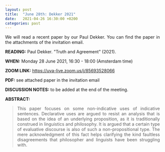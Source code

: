 ```yaml
---
layout: post
title:  "June 28th: Dekker 2021" 
date:   2021-04-26 16:30:00 +0200
categories: past
---
```


<p style="text-align: justify;">
 We will read a recent paper by our Paul Dekker. You can find the paper in the attachments of the invitation email.

</p>

<b> READING:</b> Paul Dekker. "Truth and Agreement" (2021).

<b> WHEN:</b>  Monday 28 June 2021, 16:30 - 18:00 (Amsterdam time)

<b> ZOOM LINK:</b> <a href="https://uva-live.zoom.us/j/85693528066"  target="_blank" rel="noopener noreferrer">https://uva-live.zoom.us/j/85693528066</a>

<b> PDF:</b>  see attached paper in the invitation email

<b> DISCUSSION NOTES:</b> to be added at the end of the meeting. 

<b> ABSTRACT: </b>

<blockquote>
<p style="text-align: justify;">
This paper focuses on some non-indicative uses of indicative sentences. Declarative uses are argued to resist an analysis that is based on the idea of an
underlying proposition, as it is traditionally construed in linguistics and philosophy. It is argued that a certain type of evaluative discourse is also of such
a non-propositional type. The mere acknowledgment of this fact helps clarifying the kind faultless disagreements that philosopher and linguists have
been struggling with.
</p>


</blockquote>
